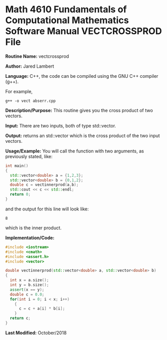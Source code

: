 # Math 4610 Fundamentals of Computational Mathematics Software Manual VECTCROSSPROD File

**Routine Name:**           vectcrossprod

**Author:** Jared Lambert

**Language:** C++, the code can be compiled using the GNU C++ compiler (g++). 

For example,

    g++ -o vect abserr.cpp

**Description/Purpose:** This routine gives you the cross product of two vectors.     
    


**Input:** There are two inputs, both of type std::vector<double>.  
    

**Output:** returns an std::vector<double> which is the cross product of the two input vectors.  
  

**Usage/Example:**
You will call the function with two arguments, as previously stated, like:
```c++
int main()
{
  std::vector<double> a = {1,2,3};
  std::vector<double> b = {0,1,2};
  double c = vectinnerprod(a,b);
  std::cout << c << std::endl;
  return 0;
}


```
and the output for this line will look like:    
```
8
```  

which is the inner product.  

**Implementation/Code:**  

```c++
#include <iostream>
#include <cmath>
#include <assert.h>
#include <vector>

double vectinnerprod(std::vector<double> a, std::vector<double> b)
{
  int x = a.size();
  int y = b.size();
  assert(x == y);
  double c = 0.0;
  for(int i = 0; i < x; i++)
    {
      c = c + a[i] * b[i];
    }
  return c;
}
```  
  
**Last Modified:** October/2018
